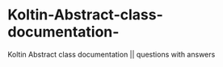 # Koltin-Abstract-class-documentation-
Koltin Abstract class documentation  || questions with answers
